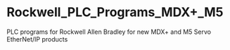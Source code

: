 # Rockwell_PLC_Programs_MDX+_M5
PLC programs for Rockwell Allen Bradley for new MDX+ and M5 Servo EtherNet/IP products
